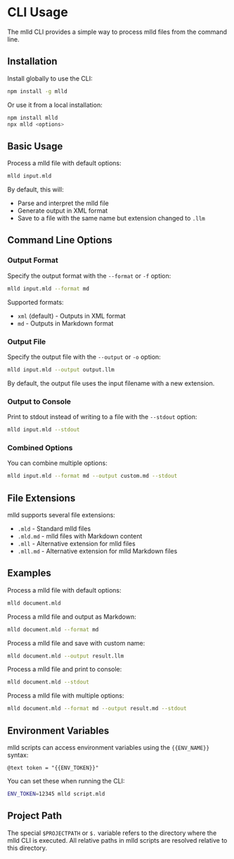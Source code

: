 # CLI Usage

The mlld CLI provides a simple way to process mlld files from the command line.

## Installation

Install globally to use the CLI:

```bash
npm install -g mlld
```

Or use it from a local installation:

```bash
npm install mlld
npx mlld <options>
```

## Basic Usage

Process a mlld file with default options:

```bash
mlld input.mld
```

By default, this will:
- Parse and interpret the mlld file
- Generate output in XML format
- Save to a file with the same name but extension changed to `.llm`

## Command Line Options

### Output Format

Specify the output format with the `--format` or `-f` option:

```bash
mlld input.mld --format md
```

Supported formats:
- `xml` (default) - Outputs in XML format
- `md` - Outputs in Markdown format

### Output File

Specify the output file with the `--output` or `-o` option:

```bash
mlld input.mld --output output.llm
```

By default, the output file uses the input filename with a new extension.

### Output to Console

Print to stdout instead of writing to a file with the `--stdout` option:

```bash
mlld input.mld --stdout
```

### Combined Options

You can combine multiple options:

```bash
mlld input.mld --format md --output custom.md --stdout
```

## File Extensions

mlld supports several file extensions:

- `.mld` - Standard mlld files
- `.mld.md` - mlld files with Markdown content
- `.mll` - Alternative extension for mlld files
- `.mll.md` - Alternative extension for mlld Markdown files

## Examples

Process a mlld file with default options:
```bash
mlld document.mld
```

Process a mlld file and output as Markdown:
```bash
mlld document.mld --format md
```

Process a mlld file and save with custom name:
```bash
mlld document.mld --output result.llm
```

Process a mlld file and print to console:
```bash
mlld document.mld --stdout
```

Process a mlld file with multiple options:
```bash
mlld document.mld --format md --output result.md --stdout
```

## Environment Variables

mlld scripts can access environment variables using the `{{ENV_NAME}}` syntax:

```mlld
@text token = "{{ENV_TOKEN}}"
```

You can set these when running the CLI:

```bash
ENV_TOKEN=12345 mlld script.mld
```

## Project Path

The special `$PROJECTPATH` or `$.` variable refers to the directory where the mlld CLI is executed. All relative paths in mlld scripts are resolved relative to this directory.
